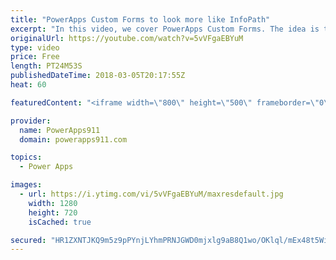 ```yaml
---
title: "PowerApps Custom Forms to look more like InfoPath"
excerpt: "In this video, we cover PowerApps Custom Forms. The idea is to show you some tips and tricks to make the forms look more like InfoPath. You will also learn some of the tricks for making app building easier. Finally, we cover PowerApps Security trimming. Too much fun.  PowerApps documentation on Color"
originalUrl: https://youtube.com/watch?v=5vVFgaEBYuM
type: video
price: Free
length: PT24M53S
publishedDateTime: 2018-03-05T20:17:55Z
heat: 60

featuredContent: "<iframe width=\"800\" height=\"500\" frameborder=\"0\" src=\"https://www.youtube.com/embed/5vVFgaEBYuM\" allow=\"accelerometer; autoplay; encrypted-media; gyroscope; picture-in-picture\" allowfullscreen></iframe>"

provider:
  name: PowerApps911
  domain: powerapps911.com

topics:
  - Power Apps

images:
  - url: https://i.ytimg.com/vi/5vVFgaEBYuM/maxresdefault.jpg
    width: 1280
    height: 720
    isCached: true

secured: "HR1ZXNTJKQ9m5z9pPYnjLYhmPRNJGWD0mjxlg9aB8Q1wo/OKlql/mEx48t5WiUH3MyPFNk1kgUL4qaipfeA/I/3/k9rwbUYw9sET/xQbvBMqldzibImC4O77JoRvwjlKVg4odMhdKAoaTnrQdF5eR5C3DYRlI9sZ6DpG+1b5eYQL82T3OZMTOOAhRO2X4OzK/uYHsyC2JXX3mJJsEA9tVeXRnNnduiTk3lU24XkPy1L2j0lqrxFkzW1+VEax6HwdylrHdNPpl8cZroBu1P/ln9tz0clA7Cf0lMw6bpywB3WJS2bpSmGPaBfciboaQHF5ncajkW0Rjssi4e/N0ygLno5YH76cUpER1WN9F/GU/ymH8ky+rLENl4TrfRST0zz+fl8qlYms2qH1HtmhRrfLRfwApcCK5vsI1fmkgz79/r0=;wdXZmdkulT13p5Zsww4ekw=="
---
```


